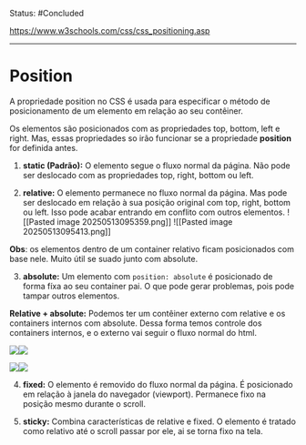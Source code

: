
Status: #Concluded 

https://www.w3schools.com/css/css_positioning.asp

___
# Position 
A propriedade position no CSS é usada para especificar o método de posicionamento de um elemento em relação ao seu contêiner.

Os elementos são posicionados com as propriedades top, bottom, left e right. Mas, essas propriedades so irão funcionar se a propriedade **position** for definida antes.

1. **static (Padrão):** O elemento segue o fluxo normal da página. Não pode ser deslocado com as propriedades top, right, bottom ou left.

2. **relative:** O elemento permanece no fluxo normal da página.  Mas pode ser deslocado em relação à sua posição original com top, right, bottom ou left. Isso pode acabar entrando em conflito com outros elementos.
![[Pasted image 20250513095359.png]]
![[Pasted image 20250513095413.png]]

**Obs**: os elementos dentro de um container relativo ficam posicionados com base nele. Muito útil se suado junto com absolute.

3. **absolute:** Um elemento com ``position: absolute`` é posicionado de forma fíxa ao seu container pai. O que pode gerar problemas, pois pode tampar outros elementos.

**Relative + absolute:** Podemos ter um contêiner externo com relative e os containers internos com absolute. Dessa forma temos controle dos containers internos, e o externo vai seguir o fluxo normal do html.

![](https://lh7-rt.googleusercontent.com/docsz/AD_4nXeO_7EB6F12MjRRvDXRYH2fxcf1-bhqXSjaQrnf0AvGIYmqMByVvYw55bTy0L7neGDMOeiCwIObETmnxjnXXVkgMIPdLVeFDWqIsoOn8e3z9FuMtrT2g9a0ducxGmNA2Vc05qQXig?key=VYJVAqKhTdZyHt8enJbiwA)![](https://lh7-rt.googleusercontent.com/docsz/AD_4nXe8fNxUNvSkbqhBY-E8srpAI28GZpNuugPlMCOX00o5fiz_kTkoZEVauL8y1AaA4xGQFXOgqXqVORdiglu-A90rBTuh0xpFxmPuVTlYFv6nO-8BmnXyZFi_ZSULZgCbPeMihpdL?key=VYJVAqKhTdZyHt8enJbiwA)

![](https://lh7-rt.googleusercontent.com/docsz/AD_4nXeC-SUontTWMDLeIqf0k4ZDaHBb04b-UR2hVJCcw6fbrAmrhq_a4cOyTIujT3UbUCeHaSBNcHRR1bzTdeZpuX_yzyE8NWCg_dcvGpt2WJRPVQCv0hrRI6XUvBrjZ7aWmtUeCQWx?key=VYJVAqKhTdZyHt8enJbiwA)![](https://lh7-rt.googleusercontent.com/docsz/AD_4nXeK2Jj278Q_zUxHZ_YxeQ7VPgJlfj9nDt5d_cYoa2085ujVjutcNbBfh98OqhjSybmT8Sb7sas8_8syDZfUWQMsz72RZV3yF0eHK5ngwZh9AazKpPJc_nYMaaSYXRboKvAm918x?key=VYJVAqKhTdZyHt8enJbiwA)

4. **fixed:** O elemento é removido do fluxo normal da página. É posicionado em relação à janela do navegador (viewport). Permanece fixo na posição mesmo durante o scroll.

5. **sticky:** Combina características de relative e fixed. O elemento é tratado como relativo até o scroll passar por ele, ai se torna fixo na tela.  